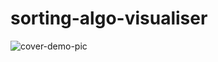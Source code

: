 # sorting-algo-visualiser



![cover-demo-pic](https://drive.google.com/file/d/1snC8iCjFCO2-sol38C7l0SCKBx8G1U6U/view?usp=sharing)
